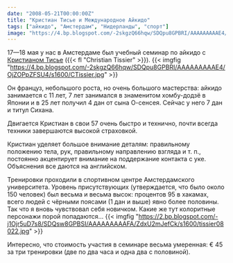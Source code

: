 ```yaml
---
date: "2008-05-21T00:00:00Z"
title: "Кристиан Тисье и Международное Айкидо"
tags: ["айкидо", "Амстердам", "Нидерланды", "спорт"]
image: "https://4.bp.blogspot.com/-2skgzQ66hqw/SDQpu8GPBRI/AAAAAAAAAE4/OjZOPpZFSU4/s1600/CTissier.jpg"
---
```


17—18 мая у нас в Амстердаме был учебный семинар по айкидо с [Кристианом Тисье](http://www.christiantissier.com/) ({{< fl "Christian Tissier" >}}).
{{< imgfig "https://4.bp.blogspot.com/-2skgzQ66hqw/SDQpu8GPBRI/AAAAAAAAAE4/OjZOPpZFSU4/s1600/CTissier.jpg" >}}

Он француз, небольшого роста, но очень большого мастерства: айкидо занимается с 11 лет, 7 лет занимался в знаменитом хомбу-додзё в Японии и в 25 лет получил 4 дан от сына О-сенсея. Сейчас у него 7 дан и титул Сихана.

Двигается Кристиан в свои 57 очень быстро и технично, почти всегда техники завершаются высокой страховкой.

<!--more-->

Кристиан уделяет большое внимание деталям: правильному положению тела, рук, правильному направлению взгляда и т. п., постоянно акцентирует внимание на поддержание контакта с уке. Объяснения все даются на английском.

Тренировки проходили в спортивном центре Амстердамского университета. Уровень присутствующих (утверждается, что было около 150 человек) был весьма и весьма высок: процентов 95 в хакамах, всего людей с чёрными поясами (1 дан и выше) явно более половины. Так что я вновь чувствовал себя новичком. Какие же тут колоритные персонажи порой попадаются…
{{< imgfig "https://2.bp.blogspot.com/-j1Ojr5uD7s8/SDQsw8GPBSI/AAAAAAAAAFA/ZdxU2mJefCk/s1600/tissier08022.jpg" >}}

Интересно, что стоимость участия в семинаре весьма умеренная: €&nbsp;45 за три тренировки (две по два часа и одна два с половиной).
